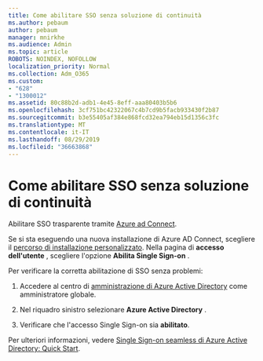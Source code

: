 ```yaml
---
title: Come abilitare SSO senza soluzione di continuità
ms.author: pebaum
author: pebaum
manager: mnirkhe
ms.audience: Admin
ms.topic: article
ROBOTS: NOINDEX, NOFOLLOW
localization_priority: Normal
ms.collection: Adm_O365
ms.custom:
- "628"
- "1300012"
ms.assetid: 80c88b2d-adb1-4e45-8eff-aaa80403b5b6
ms.openlocfilehash: 3cf751bc42322067c4b7cd9b5facb933430f2b87
ms.sourcegitcommit: b3e55405af384e868fcd32ea794eb15d1356c3fc
ms.translationtype: MT
ms.contentlocale: it-IT
ms.lasthandoff: 08/29/2019
ms.locfileid: "36663868"
---
```

# <a name="how-to-enable-seamless-sso"></a>Come abilitare SSO senza soluzione di continuità

Abilitare SSO trasparente tramite [Azure ad Connect](https://docs.microsoft.com/azure/active-directory/connect/active-directory-aadconnect).
  
Se si sta eseguendo una nuova installazione di Azure AD Connect, scegliere il [percorso di installazione personalizzato](https://docs.microsoft.com/azure/active-directory/connect/active-directory-aadconnect-get-started-custom). Nella pagina di **accesso dell'utente** , scegliere l'opzione **Abilita Single Sign-on** .
  
Per verificare la corretta abilitazione di SSO senza problemi:
  
1. Accedere al centro di [amministrazione di Azure Active Directory](https://aad.portal.azure.com) come amministratore globale.

2. Nel riquadro sinistro selezionare **Azure Active Directory** .

3. Verificare che l'accesso Single Sign-on sia **abilitato**.

Per ulteriori informazioni, vedere [Single Sign-on seamless di Azure Active Directory: Quick Start](https://docs.microsoft.com/azure/active-directory/connect/active-directory-aadconnect-sso-quick-start).
  